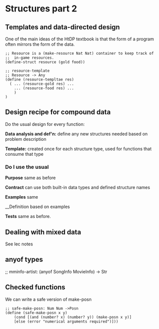 # Structures part 2

## Templates and data-directed design

One of the main ideas of the HtDP textbook is that the form of a program often mirrors the form of the data.  

```
;; Resource is a (make-resource Nat Nat) container to keep track of
;;  in-game resources.
(define-struct resource (gold food))

;; resource-template
;; Resource -> Any
(define (resource-templtae res)
  ( ... (resource-gold res) ...
    ... (resource-food res) ...
    )
)
```

## Design recipe for compound data

Do the usual design for every function:  

__Data analysis and def'n:__ define any new structures needed based on problem description  

__Template:__ created once for each structure type, used for functions that consume that type  

### Do I use the usual

__Purpose__ same as before  

__Contract__ can use both built-in  data types and defined structure names  

__Examples__ same

__Definition based on examples

__Tests__ same as before.

## Dealing with mixed data

See lec notes

## anyof types

;; mminfo-artist: (anyof SongInfo MovieInfo) -> Str

## Checked functions

We can write a safe version of make-posn

```
;; safe-make-posn: Num Num ->Posn
(define (safe-make-posn x y)
	(cond [(and (number? x) (number? y)) (make-posn x y)]
	[else (error "numerical arguments required")]))
```


